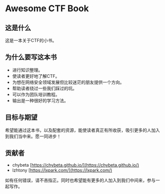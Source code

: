 # Awesome CTF Book

## 这是什么

这是一本关于CTF的小书。

## 为什么要写这本书

* 进行知识整理。
* 使读者更好地了解CTF。
* 为想在网络安全领域发展但比较迷茫的朋友提供一个方向。
* 帮助读者绕过一些我们踩过的坑。
* 可以作为团队培训教程。
* 输出是一种很好的学习方法。

## 目标与期望

希望能通过这本书，以及配套的资源，能使读者真正有所收获，吸引更多的人加入到我们当中来。愿一同进步！

## 贡献者

* chybeta
  [https://chybeta.github.io/](https://chybeta.github.io/)
* lzhtony 
  [https://lxpark.com/](https://lxpark.com/)

如有任何错误，请不吝指正。同时也希望能有更多的人加入到我们中间来，参与一起写作。

